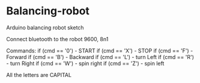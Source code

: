 # Balancing-robot
Arduino balancing robot sketch

Connect bluetooth to the robot
9600, 8n1

Commands:
if (cmd == '0') - START
if (cmd == 'X') - STOP
if (cmd == 'F') - Forward
if (cmd == 'B') - Backward
if (cmd == 'L') - turn Left
if (cmd == 'R') - turn Right
if (cmd == 'W') - spin right
if (cmd == 'Z') - spin left

All the letters are CAPITAL
